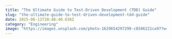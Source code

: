 ```yaml
---
title: "The Ultimate Guide to Test-Driven Development (TDD) Guide"
slug: "the-ultimate-guide-to-test-driven-development-tdd-guide"
date: 2025-06-11T20:48:40.636Z
category: "Engineering"
image: "https://images.unsplash.com/photo-1629654297299-c8506221ca97?w=1200&h=600&fit=crop"
---
```


